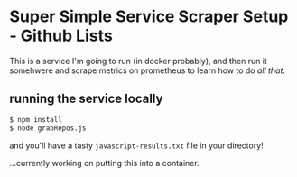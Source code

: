 # Super Simple Service Scraper Setup - Github Lists

This is a service I'm going to run (in docker probably), and then run it somehwere and scrape metrics on prometheus to learn how to do _all that_.

## running the service locally

```bash
$ npm install
$ node grabRepos.js
```

and you'll have a tasty `javascript-results.txt` file in your directory!

...currently working on putting this into a container.
